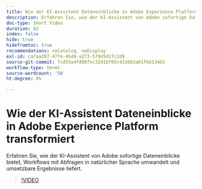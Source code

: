 ```yaml
---
title: Wie der KI-Assistent Dateneinblicke in Adobe Experience Platform transformiert
description: Erfahren Sie, wie der KI-Assistent von Adobe sofortige Dateneinblicke bietet, Workflows mit Abfragen in natürlicher Sprache umwandelt und umsetzbare Ergebnisse liefert.
doc-type: Short Video
duration: 82
index: false
hide: true
hidefromtoc: true
recommendations: noCatalog, noDisplay
exl-id: ca7aa207-47fe-4b49-a273-579d5d17c2d9
source-git-commit: fcd55a4fd007ec32d1bf05c431663a01fbb534b5
workflow-type: tm+mt
source-wordcount: '56'
ht-degree: 0%

---
```


# Wie der KI-Assistent Dateneinblicke in Adobe Experience Platform transformiert

Erfahren Sie, wie der KI-Assistent von Adobe sofortige Dateneinblicke bietet, Workflows mit Abfragen in natürlicher Sprache umwandelt und umsetzbare Ergebnisse liefert.

<!-- 72_S653_3442539_81_how-ai-assistant-transforms-data-insights-in-adobe-experience-platform -->
>[!VIDEO](https://video.tv.adobe.com/v/3459921/?learn=on&enablevpops=true&captions=ger)
